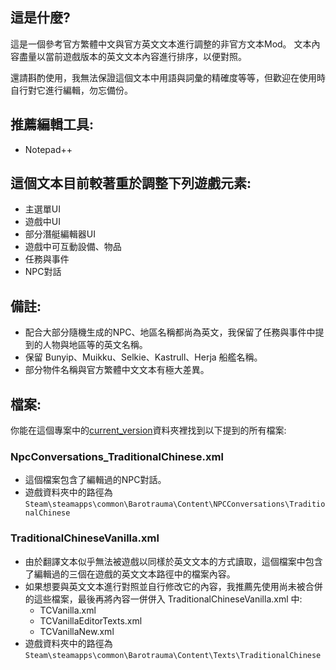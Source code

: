 ## 這是什麼?
這是一個參考官方繁體中文與官方英文文本進行調整的非官方文本Mod。
文本內容盡量以當前遊戲版本的英文文本內容進行排序，以便對照。

還請斟酌使用，我無法保證這個文本中用語與詞彙的精確度等等，但歡迎在使用時自行對它進行編輯，勿忘備份。

## 推薦編輯工具:
- Notepad++

## 這個文本目前較著重於調整下列遊戲元素:
- 主選單UI
- 遊戲中UI
- 部分潛艇編輯器UI
- 遊戲中可互動設備、物品
- 任務與事件
- NPC對話

## 備註:
- 配合大部分隨機生成的NPC、地區名稱都尚為英文，我保留了任務與事件中提到的人物與地區等的英文名稱。
- 保留 Bunyip、Muikku、Selkie、Kastrull、Herja 船艦名稱。
- 部分物件名稱與官方繁體中文文本有極大差異。

## 檔案:
你能在這個專案中的[current_version](./current_version)資料夾裡找到以下提到的所有檔案:

### NpcConversations_TraditionalChinese.xml
- 這個檔案包含了編輯過的NPC對話。
- 遊戲資料夾中的路徑為```Steam\steamapps\common\Barotrauma\Content\NPCConversations\TraditionalChinese```

### TraditionalChineseVanilla.xml
- 由於翻譯文本似乎無法被遊戲以同樣於英文文本的方式讀取，這個檔案中包含了編輯過的三個在遊戲的英文文本路徑中的檔案內容。
- 如果想要與英文文本進行對照並自行修改它的內容，我推薦先使用尚未被合併的這些檔案，最後再將內容一併併入 TraditionalChineseVanilla.xml 中:
  - TCVanilla.xml
  - TCVanillaEditorTexts.xml
  - TCVanillaNew.xml
- 遊戲資料夾中的路徑為```Steam\steamapps\common\Barotrauma\Content\Texts\TraditionalChinese```
